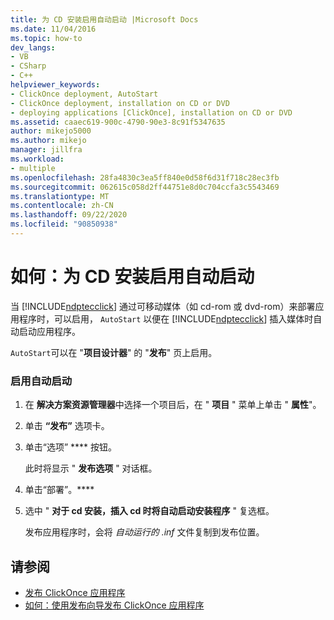 ```yaml
---
title: 为 CD 安装启用自动启动 |Microsoft Docs
ms.date: 11/04/2016
ms.topic: how-to
dev_langs:
- VB
- CSharp
- C++
helpviewer_keywords:
- ClickOnce deployment, AutoStart
- ClickOnce deployment, installation on CD or DVD
- deploying applications [ClickOnce], installation on CD or DVD
ms.assetid: caaec619-900c-4790-90e3-8c91f5347635
author: mikejo5000
ms.author: mikejo
manager: jillfra
ms.workload:
- multiple
ms.openlocfilehash: 28fa4830c3ea5ff840e0d58f6d31f718c28ec3fb
ms.sourcegitcommit: 062615c058d2ff44751e8d0c704ccfa3c5543469
ms.translationtype: MT
ms.contentlocale: zh-CN
ms.lasthandoff: 09/22/2020
ms.locfileid: "90850938"
---
```

# <a name="how-to-enable-autostart-for-cd-installations"></a>如何：为 CD 安装启用自动启动
当 [!INCLUDE[ndptecclick](../deployment/includes/ndptecclick_md.md)] 通过可移动媒体（如 cd-rom 或 dvd-rom）来部署应用程序时，可以启用， `AutoStart` 以便在 [!INCLUDE[ndptecclick](../deployment/includes/ndptecclick_md.md)] 插入媒体时自动启动应用程序。

 `AutoStart`可以在 "**项目设计器**" 的 "**发布**" 页上启用。

### <a name="to-enable-autostart"></a>启用自动启动

1. 在 **解决方案资源管理器**中选择一个项目后，在 " **项目** " 菜单上单击 " **属性**"。

2. 单击 **“发布”** 选项卡。

3. 单击“选项” **** 按钮。

     此时将显示 " **发布选项** " 对话框。

4. 单击“部署”。****

5. 选中 " **对于 cd 安装，插入 cd 时将自动启动安装程序** " 复选框。

     发布应用程序时，会将 *自动运行的 .inf* 文件复制到发布位置。

## <a name="see-also"></a>请参阅
- [发布 ClickOnce 应用程序](../deployment/publishing-clickonce-applications.md)
- [如何：使用发布向导发布 ClickOnce 应用程序](../deployment/how-to-publish-a-clickonce-application-using-the-publish-wizard.md)